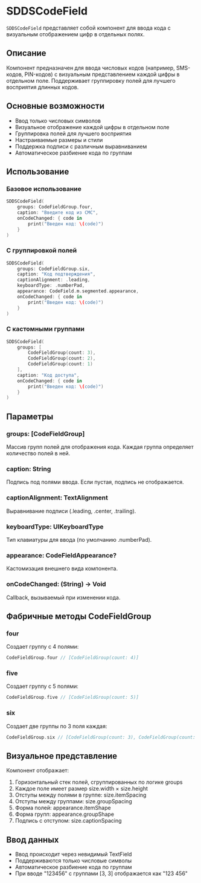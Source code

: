 # SDDSCodeField

`SDDSCodeField` представляет собой компонент для ввода кода с визуальным отображением цифр в отдельных полях.

## Описание

Компонент предназначен для ввода числовых кодов (например, SMS-кодов, PIN-кодов) с визуальным представлением каждой цифры в отдельном поле. Поддерживает группировку полей для лучшего восприятия длинных кодов.

## Основные возможности

- Ввод только числовых символов
- Визуальное отображение каждой цифры в отдельном поле
- Группировка полей для лучшего восприятия
- Настраиваемые размеры и стили
- Поддержка подписи с различным выравниванием
- Автоматическое разбиение кода по группам

## Использование

### Базовое использование

```swift
SDDSCodeField(
    groups: CodeFieldGroup.four,
    caption: "Введите код из СМС",
    onCodeChanged: { code in
        print("Введен код: \(code)")
    }
)
```

### С группировкой полей

```swift
SDDSCodeField(
    groups: CodeFieldGroup.six,
    caption: "Код подтверждения",
    captionAlignment: .leading,
    keyboardType: .numberPad,
    appearance: CodeField.m.segmented.appearance,
    onCodeChanged: { code in
        print("Введен код: \(code)")
    }
)
```

### С кастомными группами

```swift
SDDSCodeField(
    groups: [
        CodeFieldGroup(count: 3),
        CodeFieldGroup(count: 2),
        CodeFieldGroup(count: 1)
    ],
    caption: "Код доступа",
    onCodeChanged: { code in
        print("Введен код: \(code)")
    }
)
```

## Параметры

### groups: [CodeFieldGroup]
Массив групп полей для отображения кода. Каждая группа определяет количество полей в ней.

### caption: String
Подпись под полями ввода. Если пустая, подпись не отображается.

### captionAlignment: TextAlignment
Выравнивание подписи (.leading, .center, .trailing).

### keyboardType: UIKeyboardType
Тип клавиатуры для ввода (по умолчанию .numberPad).

### appearance: CodeFieldAppearance?
Кастомизация внешнего вида компонента.

### onCodeChanged: (String) -> Void
Callback, вызываемый при изменении кода.

## Фабричные методы CodeFieldGroup

### four
Создает группу с 4 полями:
```swift
CodeFieldGroup.four // [CodeFieldGroup(count: 4)]
```

### five
Создает группу с 5 полями:
```swift
CodeFieldGroup.five // [CodeFieldGroup(count: 5)]
```

### six
Создает две группы по 3 поля каждая:
```swift
CodeFieldGroup.six // [CodeFieldGroup(count: 3), CodeFieldGroup(count: 3)]
```

## Визуальное представление

Компонент отображает:
1. Горизонтальный стек полей, сгруппированных по логике groups
2. Каждое поле имеет размер size.width × size.height
3. Отступы между полями в группе: size.itemSpacing
4. Отступы между группами: size.groupSpacing
5. Форма полей: appearance.itemShape
6. Форма групп: appearance.groupShape
7. Подпись с отступом: size.captionSpacing

## Ввод данных

- Ввод происходит через невидимый TextField
- Поддерживаются только числовые символы
- Автоматическое разбиение кода по группам
- При вводе "123456" с группами [3, 3] отображается как "123 456" 